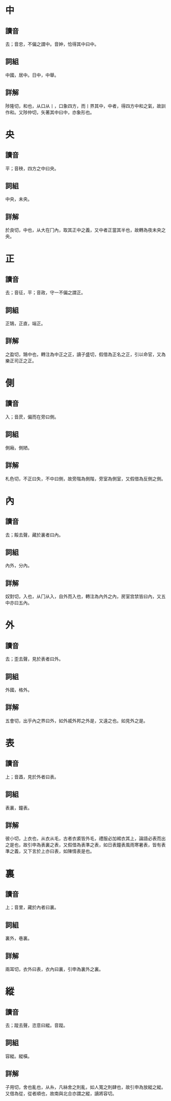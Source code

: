 # 中

## 讀音
去；音忠，不偏之謂中。音妕，恰得其中曰中。

## 詞組
中國，居中。日中，中舉。

## 詳解
陟隆切，和也，从口从丨，口象四方，而丨界其中，中者，得四方中和之氣，故訓作和。又陟仲切，矢著其中曰中，亦象形也。

# 央

## 讀音
平；音秧，四方之中曰央。

## 詞組
中央，未央。

## 詳解
於良切，中也，从大在冂內，取其正中之義，又中者正當其半也，故轉為夜未央之央。

# 正

## 讀音
去；音征，平；音政，守一不偏之謂正。

## 詞組
正鵠，正直，端正。

## 詳解
之盈切，鵠中也，轉注為中正之正，讀子盛切，假借為正名之正，引以命官，又為樂正司正之正。

# 側

## 讀音
入；音昃，偏而在旁曰側。

## 詞組
側廂，側陋。

## 詳解
札色切，不正曰失，不中曰側，故旁階為側階，旁室為側室，又假借為反側之側。

# 內

## 讀音
去；餒去聲，藏於裏者曰內。

## 詞組
內外，分內。

## 詳解
奴對切，入也，从冂从入，自外而入也，轉注為內外之內，房室宫禁皆曰內，又五中亦曰五內。

# 外

## 讀音
去；歪去聲，見於表者曰外。

## 詞組
外國，格外。

## 詳解
五會切，出乎內之界曰外，如外戚外邦之外是，又遠之也。如見外之是。

# 表

## 讀音
上；音䔸，見於外者曰表。

## 詞組
表裏，鐘表。

## 詳解
彼小切，上衣也，从衣从毛，古者衣裘皆外毛，禮服必加裼衣其上，論語必表而出之是也，故引申為表裏之表，又假借為表準之表，如日表鐘表風雨寒暑表，皆有表準之義，又下言於上亦曰表，如陳情表是也。

# 裏

## 讀音
上；音里，藏於內者曰裏。

## 詞組
裏外，巷裏。

## 詳解
兩耳切，衣外曰表，衣內曰裏，引申為裏外之裏。

# 縱

## 讀音
去；蹤去聲，恣意曰縱。音蹤。

## 詞組
容縱。縱橫。

## 詳解
子用切，舍也亂也，从糸，凡絲舍之則亂，如人寬之則肆也，故引申為放縱之縱。又借為從，從者順也，故南與北合亦謂之縱，讀將容切。
